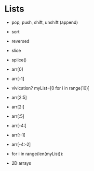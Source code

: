 # Lists

- pop, push, shift, unshift (append)

- sort

- reversed

- slice

- splice()

- arr[0]

- arr[-1]

- vivication?  myList=[0 for i in range(10)]

- arr[2:5]
- arr[2:]
- arr[:5]
- arr[-4:]
- arr[:-1]
- arr[-4:-2]

- for i in range(len(myList)):

- 2D arrays

